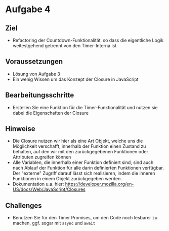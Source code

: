 # Aufgabe 4

## Ziel
- Refactoring der Countdown-Funktionalität, so dass die eigentliche Logik weitestgehend getrennt von den Timer-Interna ist

## Voraussetzungen
- Lösung von Aufgabe 3
- Ein wenig Wissen um das Konzept der Closure in JavaScript

## Bearbeitungsschritte
- Erstellen Sie eine Funktion für die Timer-Funktionalität und nutzen sie dabei die Eigenschaften der Closure

## Hinweise
- Die Closure nutzen wir hier als eine Art Objekt, welche uns die Möglichkeit verschafft, innerhalb der Funktion einen Zustand zu behalten, auf den wir mit den zurückgegebenen Funktionen oder Attributen zugreifen können
- Alle Variablen, die innerhalb einer Funktion definiert sind, sind auch nach Ablauf der Funktion für alle darin definierten Funktionen verfügbar. Der "externe" Zugriff darauf lässt sich realisieren, indem die inneren Funktionen in einem Objekt zurückgegeben werden.
- Dokumentation u.a. hier: https://developer.mozilla.org/en-US/docs/Web/JavaScript/Closures

## Challenges
- Benutzen Sie für den Timer Promises, um den Code noch lesbarer zu machen, ggf. sogar mit `async` und `await`